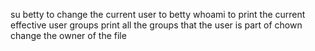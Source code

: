 su betty to change the current user to betty
whoami to print the current effective user
groups print all the groups that the user is part of
chown change the owner of the file
